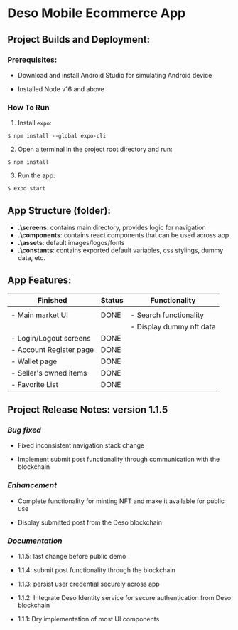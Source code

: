# Deso Mobile Ecommerce App

## Project Builds and Deployment:

### Prerequisites:
- Download and install Android Studio for simulating Android device

- Installed Node v16 and above

### How To Run
1. Install `expo`:
```
$ npm install --global expo-cli
```

2. Open a terminal in the project root directory and run:
```
$ npm install
```

3. Run the app:
```
$ expo start
```

## App Structure (folder):

- **.\screens**: contains main directory, provides logic for navigation
- **.\components**: contains react components that can be used across app
- **.\assets**: default images/logos/fonts
- **.\constants**: contains exported default variables, css stylings, dummy data, etc.

## App Features:

| Finished                | Status      | Functionality            |
| ----------------------- | ----------- | ------------------------ |
|                         |             |                          |
| - Main market UI        | DONE        | - Search functionality   |
|                         |             | - Display dummy nft data |
| - Login/Logout screens  | DONE |                          |
| - Account Register page | DONE |                          |
| - Wallet page           | DONE |                          |
| - Seller's owned items  | DONE |                          |
| - Favorite List         | DONE |                          |

## Project Release Notes: version 1.1.5

### *Bug fixed*

- Fixed inconsistent navigation stack change

- Implement submit post functionality through communication with the blockchain

### *Enhancement*

- Complete functionality for minting NFT and make it available for public use

- Display submitted post from the Deso blockchain

### *Documentation*

- 1.1.5: last change before public demo

- 1.1.4: submit post functionality through the blockchain

- 1.1.3: persist user credential securely across app

- 1.1.2: Integrate Deso Identity service for secure authentication from Deso blockchain

- 1.1.1: Dry implementation of most UI components



